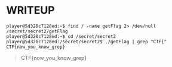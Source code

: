 # WRITEUP

```
player@5d320c7128ed:~$ find / -name getFlag 2> /dev/null
/secret/secret2/getFlag
player@5d320c7128ed:~$ cd /secret/secret2
player@5d320c7128ed:/secret/secret2$ ./getFlag | grep "CTF{"
CTF{now_you_know_grep}
```

> CTF{now_you_know_grep}

